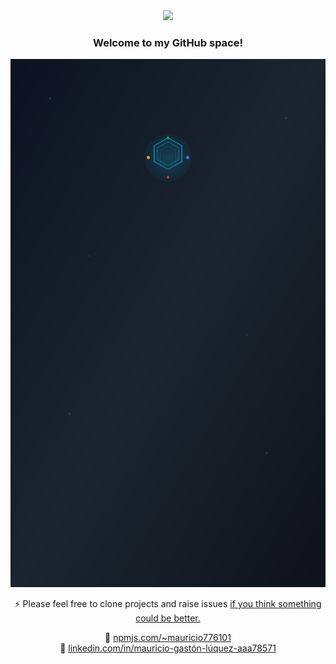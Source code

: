 <div align="center">
   <img
        src="https://github.com/user-attachments/assets/1714285c-2caa-4f78-be3b-7f69aded3d97"
        style="width: 750px !important;"
      />
</div>




<h3 align="center">Welcome to my GitHub space!</h3>
<div align="center">

  ![](./mauro.svg)

⚡ Please feel free to clone projects and raise issues [if you think something could be better.](https://github.com/HX-mluquez)

🔗 [npmjs.com/~mauricio776101](https://npmjs.com/~mauricio776101)  
🔗 [linkedin.com/in/mauricio-gastón-lúquez-aaa78571](https://www.linkedin.com/in/mauricio-gast%C3%B3n-l%C3%BAquez-aaa78571)
</div>
